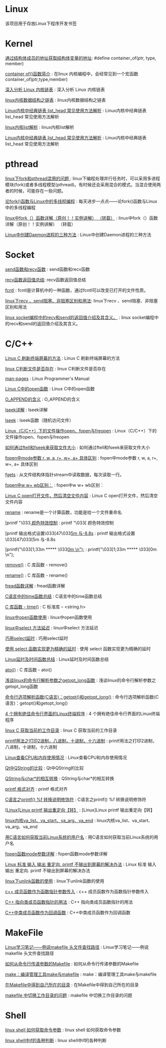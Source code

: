 # Linux
该项目用于存放Linux下程序开发书签


Kernel
==
[通过结构体成员的地址获取结构体变量的地址](https://blog.csdn.net/nawuyao/article/details/52693135): #define container_of(ptr, type, member)  

[container of()函数简介](https://blog.csdn.net/s2603898260/article/details/79371024) : 在linux 内核编程中，会经常见到一个宏函数container_of(ptr,type,member)

[深入分析 Linux 内核链表](https://www.ibm.com/developerworks/cn/linux/kernel/l-chain/) : 深入分析 Linux 内核链表 

[linux内核数据结构之链表](https://www.cnblogs.com/Anker/p/3475643.html) : linux内核数据结构之链表 

[Linux内核中经典链表 list_head 常见使用方法解析](https://blog.csdn.net/wanshilun/article/details/79747710) : Linux内核中经典链表 list_head 常见使用方法解析 

[linux内核list解析](https://blog.csdn.net/sanwenyublog/article/details/50747234) : linux内核list解析 

[Linux内核中经典链表 list_head 常见使用方法解析](https://blog.csdn.net/wanshilun/article/details/79747710) : Linux内核中经典链表 list_head 常见使用方法解析 

pthread 
==
[linux下fork和pthread混用的问题 ](https://blog.csdn.net/dux003/article/details/6001459) : linux下编程处理并行任务时，可以采用多进程模块(fork)或者多线程模型(pthread)。有时候还会采用混合的模式。当混合使用两者的时候，可能存在一些问题。 

[论fork()函数与Linux中的多线程编程](https://www.cnblogs.com/hrhguanli/p/3779283.html) : 每天进步一点点——论fork()函数与Linux中的多线程编程  

[linux中fork（）函数详解（原创！！实例讲解） （转载）](https://www.cnblogs.com/jycboy/p/l_fork.html) : linux中fork（）函数详解（原创！！实例讲解） （转载） 

[Linux中创建Daemon进程的三种方法](https://www.cnblogs.com/minico/p/7702020.html) : Linux中创建Daemon进程的三种方法 

Socket
==
[send函数和recv函数](https://www.cnblogs.com/tianlangshu/p/6795681.html) : send函数和recv函数 

[recv函数返回值总结](https://blog.csdn.net/hq354974212/article/details/76077635): recv函数返回值总结 

[fcntl](https://baike.baidu.com/item/fcntl/6860021?fr=aladdin) : fcntl是计算机中的一种函数，通过fcntl可以改变已打开的文件性质。 

[linux下recv 、send阻塞、非阻塞区别和用法](https://blog.csdn.net/gufeijunchi/article/details/41519205): linux下recv 、send阻塞、非阻塞区别和用法 

[linux socket编程中的recv和send的返回值介绍及其含义。](https://blog.csdn.net/qq_26105397/article/details/80988429) : linux socket编程中的recv和send的返回值介绍及其含义。 


C/C++
==
[Linux C 刷新终端屏幕的方法](https://blog.csdn.net/xiaowall/article/details/8299985) : Linux C 刷新终端屏幕的方法 

[linux C判断文件是否存在](https://blog.csdn.net/kingjo002/article/details/8442146) : linux C判断文件是否存在 

[man-pages](http://www.man7.org/linux/man-pages/man2/open.2.html) : Linux Programmer's Manual 

[Linux C中的open函数](https://blog.csdn.net/weixin_39296438/article/details/79422068) : Linux C中的open函数 

[O_APPEND的含义](https://blog.csdn.net/tianwailaibin/article/details/6771667) : O_APPEND的含义 

[lseek详解](https://blog.csdn.net/wr_iskye/article/details/83418135) : lseek详解 

[lseek](https://baike.baidu.com/item/lseek/6385407?fr=aladdin) : lseek函数（随机访问文件） 

[Linux（C/C++）下的文件操作open、fopen与freopen](https://www.cnblogs.com/fnlingnzb-learner/p/7040726.html) : Linux（C/C++）下的文件操作open、fopen与freopen 

[如何通过ftell和fseek来获取文件大小](https://www.cnblogs.com/sj-lv/p/3444994.html) : 如何通过ftell和fseek来获取文件大小 

[fopen中mode参数 r, w, a, r+, w+, a+ 具体区别](https://blog.csdn.net/u011985712/article/details/79852261) : fopen中mode参数 r, w, a, r+, w+, a+ 具体区别 

[fgets](https://baike.baidu.com/item/fgets/10942211?fr=aladdin) : 从文件结构体指针stream中读取数据，每次读取一行。 

[fopen中w w+ wb区别：](https://blog.csdn.net/guyue6670/article/details/6681037) : fopen中w w+ wb区别： 

[Linux C open打开文件，然后清空文件内容](https://blog.csdn.net/u010889616/article/details/47670555) : Linux C open打开文件，然后清空文件内容 

[rename](https://baike.baidu.com/item/rename/4748209?fr=aladdin) : rename是一个计算函数，功能是给一个文件重命名 

[printf "\033[ 颜色特效控制](https://blog.csdn.net/Primeprime/article/details/79708373) : printf "\033[ 颜色特效控制 

[printf 输出格式设置\033[47\033[5m 与-8.8s](https://www.cnblogs.com/ch122633/p/8148866.html) : printf 输出格式设置\033[47\033[5m 与-8.8s 

[printf("\033[1;33m ***** \033[0m \n");](https://www.cnblogs.com/ThatsMyTiger/p/6929391.html) : printf("\033[1;33m ***** \033[0m \n"); 

[remove()](https://www.runoob.com/cprogramming/c-function-remove.html) : C 库函数 - remove() 

[rename()](https://www.runoob.com/cprogramming/c-function-rename.html) : C 库函数 - rename() 

[fread函数详解](https://www.cnblogs.com/melons/p/5791874.html) : fread函数详解 

[C语言中的time函数总结](https://blog.csdn.net/hmxz2nn/article/details/77986450) : C语言中的time函数总结 

[C 库函数 - time()](https://www.runoob.com/cprogramming/c-function-time.html) :  C 标准库 – <string.h> 

[linux中open函数使用](https://www.cnblogs.com/songfeixiang/p/3733855.html) : linux中open函数使用 

[linux中select 方法延迟](https://blog.csdn.net/a_tu_/article/details/40509393) : linux中select 方法延迟 

[巧用select延时](https://blog.csdn.net/todo_cct/article/details/47081401) : 巧用select延时 

[使用 select 函数实现更为精确的延时](http://durant35.github.io/2016/09/08/programPearls_precise%20delay%20using%20select/) : 使用 select 函数实现更为精确的延时 

[Linux延时及时间函数总结](https://www.cnblogs.com/tdyizhen1314/p/4376348.html) : Linux延时及时间函数总结 

[atoi()](https://www.runoob.com/cprogramming/c-function-atoi.html) : C 库函数 - atoi() 

[浅谈linux的命令行解析参数之getopt_long函数](https://blog.csdn.net/qq_33850438/article/details/80172275) : 浅谈linux的命令行解析参数之getopt_long函数 

[命令行选项解析函数(C语言)：getopt()和getopt_long()](https://www.cnblogs.com/chenliyang/p/6633739.html) : 命令行选项解析函数(C语言)：getopt()和getopt_long() 

[4 个拥有绝佳命令行界面的Linux终端程序](https://www.linuxidc.com/Linux/2017-05/144066.htm) : 4 个拥有绝佳命令行界面的Linux终端程序 

[linux C 获取当前的工作目录](https://blog.csdn.net/morixinguan/article/details/51838241) : linux C 获取当前的工作目录 

[printf用法之打印2进制，八进制，十进制，十六进制](https://www.cnblogs.com/Howe-Young/p/4160289.html) : printf用法之打印2进制，八进制，十进制，十六进制 

[Linux查看CPU和内存使用情况](https://www.cnblogs.com/suway/p/7232620.html) : Linux查看CPU和内存使用情况 

[Qt中QString的比较](https://blog.csdn.net/chentianveiko/article/details/51353403) : Qt中QString的比较 

[QString与char*的相互转换](https://blog.csdn.net/qq_33485434/article/details/78790285) : QString与char*的相互转换 

[printf 格式对齐](https://blog.csdn.net/xuemiao1234/article/details/6577186) : printf 格式对齐 

[C语言之printf() %f 转换说明修饰符](https://blog.csdn.net/qq_32040767/article/details/77978303) : C语言之printf() %f 转换说明修饰符 

[[Linux]Linux printf 输出重定向【转】](https://www.cnblogs.com/sky-heaven/p/7229139.html) : [Linux]Linux printf 输出重定向【转】 

[linux内核va_list、va_start、va_arg、va_end](https://blog.csdn.net/youngstonep/article/details/24966541) : linux内核va_list、va_start、va_arg、va_end 

[用C语言如何获取当前Linux系统的用户名](https://blog.csdn.net/chenyijun/article/details/72869602) : 用C语言如何获取当前Linux系统的用户名 

[fopen函数mode参数详解](https://blog.csdn.net/to_baidu/article/details/53456126) : fopen函数mode参数详解 

[Linux 标准 输入 输出 重定向. printf 不输出到屏幕的解决办法](https://blog.csdn.net/wangxvfeng101/article/details/11558697) : Linux 标准 输入 输出 重定向. printf 不输出到屏幕的解决办法 

[linux下unlink函数的使用](https://blog.csdn.net/zzzkiti/article/details/8517146) : linux下unlink函数的使用 

[c++ 成员函数作为函数指针参数传入](https://blog.csdn.net/u011526858/article/details/50640520) : c++ 成员函数作为函数指针参数传入 

[C++ 指向类成员函数指针的用法](https://www.cnblogs.com/findumars/p/8628053.html) : C++ 指向类成员函数指针的用法 

[C++中类成员函数作为回调函数](https://blog.csdn.net/coolwriter/article/details/80598134) : C++中类成员函数作为回调函数 

MakeFile
==
[Linux学习笔记——例说makefile 头文件查找路径](https://blog.csdn.net/xukai871105/article/details/36476793) : Linux学习笔记——例说makefile 头文件查找路径 

[如何从命令行传递参数的Makefile](http://www.it1352.com/230115.html) : 如何从命令行传递参数的Makefile 

[make：编译管理工具make与makefile](https://www.lijiaocn.com/%E6%8A%80%E5%B7%A7/2012/10/29/linux-tool-make.html) : make：编译管理工具make与makefile 

[在Makefile中得到自己所在的目录](https://blog.csdn.net/u013216061/article/details/73746661/) : 在Makefile中得到自己所在的目录 

[makefile 中切换工作目录的问题](https://blog.csdn.net/merry3688/article/details/6188635) : makefile 中切换工作目录的问题 



Shell
==
[linux shell 如何获取命令参数](https://blog.csdn.net/onionnmmn/article/details/81222533) : linux shell 如何获取命令参数 

[linux shell中if的各种判断](https://www.jb51.net/article/159021.htm) : linux shell中if的各种判断 







